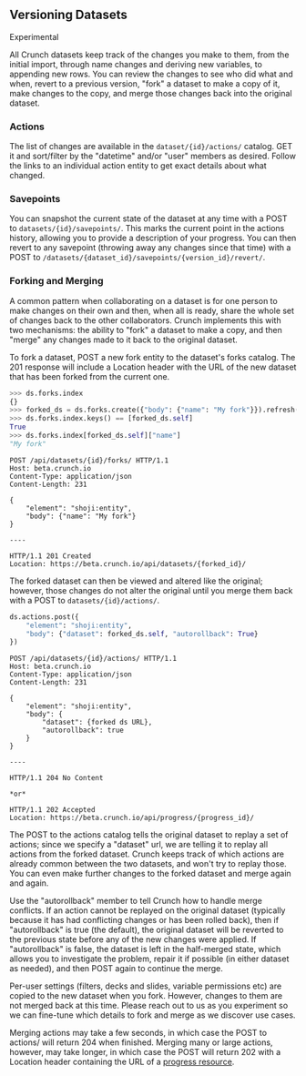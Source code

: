 ## Versioning Datasets

<aside class="notice">Experimental</aside>

All Crunch datasets keep track of the changes you make to them, from the initial import, through name changes and deriving new variables, to appending new rows. You can review the changes to see who did what and when, revert to a previous version, "fork" a dataset to make a copy of it, make changes to the copy, and merge those changes back into the original dataset.

### Actions

The list of changes are available in the `dataset/{id}/actions/` catalog. GET it and sort/filter by the "datetime" and/or "user" members as desired. Follow the links to an individual action entity to get exact details about what changed.

### Savepoints

You can snapshot the current state of the dataset at any time with a POST to `datasets/{id}/savepoints/`. This marks the current point in the actions history, allowing you to provide a description of your progress. You can then revert to any savepoint (throwing away any changes since that time) with a POST to `/datasets/{dataset_id}/savepoints/{version_id}/revert/`.

### Forking and Merging

A common pattern when collaborating on a dataset is for one person to make changes on their own and then, when all is ready, share the whole set of changes back to the other collaborators. Crunch implements this with two mechanisms: the ability to "fork" a dataset to make a copy, and then "merge" any changes made to it back to the original dataset.

To fork a dataset, POST a new fork entity to the dataset's forks catalog. The 201 response will include a Location header with the URL of the new dataset that has been forked from the current one.

```python
>>> ds.forks.index
{}
>>> forked_ds = ds.forks.create({"body": {"name": "My fork"}}).refresh()
>>> ds.forks.index.keys() == [forked_ds.self]
True
>>> ds.forks.index[forked_ds.self]["name"]
"My fork"
```

```http
POST /api/datasets/{id}/forks/ HTTP/1.1
Host: beta.crunch.io
Content-Type: application/json
Content-Length: 231

{
    "element": "shoji:entity",
    "body": {"name": "My fork"}
}

----

HTTP/1.1 201 Created
Location: https://beta.crunch.io/api/datasets/{forked_id}/
```

The forked dataset can then be viewed and altered like the original; however, those changes do not alter the original until you merge them back with a POST to `datasets/{id}/actions/`.

```python
ds.actions.post({
    "element": "shoji:entity",
    "body": {"dataset": forked_ds.self, "autorollback": True}
})
```

```http
POST /api/datasets/{id}/actions/ HTTP/1.1
Host: beta.crunch.io
Content-Type: application/json
Content-Length: 231

{
    "element": "shoji:entity",
    "body": {
        "dataset": {forked ds URL},
        "autorollback": true
    }
}

----

HTTP/1.1 204 No Content

*or*

HTTP/1.1 202 Accepted
Location: https://beta.crunch.io/api/progress/{progress_id}/
```

The POST to the actions catalog tells the original dataset to replay a set of actions; since we specify a "dataset" url, we are telling it to replay all actions from the forked dataset. Crunch keeps track of which actions are already common between the two datasets, and won't try to replay those. You can even make further changes to the forked dataset and merge again and again.

Use the "autorollback" member to tell Crunch how to handle merge conflicts. If an action cannot be replayed on the original dataset (typically because it has had conflicting changes or has been rolled back), then if "autorollback" is true (the default), the original dataset will be reverted to the previous state before any of the new changes were applied. If "autorollback" is false, the dataset is left in the half-merged state, which allows you to investigate the problem, repair it if possible (in either dataset as needed), and then POST again to continue the merge.

Per-user settings (filters, decks and slides, variable permissions etc) are copied to the new dataset when you fork. However, changes to them are not merged back at this time. Please reach out to us as you experiment so we can fine-tune which details to fork and merge as we discover use cases.

Merging actions may take a few seconds, in which case the POST to actions/ will return 204 when finished. Merging many or large actions, however, may take longer, in which case the POST will return 202 with a Location header containing the URL of a [progress resource](#progress).
